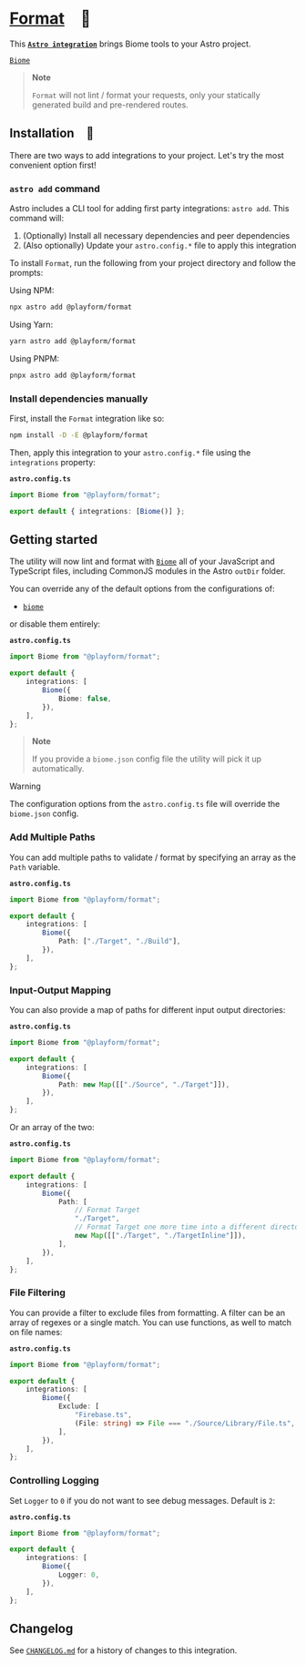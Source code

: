 # [Format] 🗻

This **[`Astro integration`][astro-integration]** brings Biome tools to your
Astro project.

[`Biome`][Biome]

> **Note**
>
> `Format` will not lint / format your requests, only your statically generated
> build and pre-rendered routes.

## Installation 🚀

There are two ways to add integrations to your project. Let's try the most
convenient option first!

### `astro add` command

Astro includes a CLI tool for adding first party integrations: `astro add`. This
command will:

1. (Optionally) Install all necessary dependencies and peer dependencies
2. (Also optionally) Update your `astro.config.*` file to apply this integration

To install `Format`, run the following from your project directory and follow
the prompts:

Using NPM:

```sh
npx astro add @playform/format
```

Using Yarn:

```sh
yarn astro add @playform/format
```

Using PNPM:

```sh
pnpx astro add @playform/format
```

### Install dependencies manually

First, install the `Format` integration like so:

```sh
npm install -D -E @playform/format
```

Then, apply this integration to your `astro.config.*` file using the
`integrations` property:

**`astro.config.ts`**

```ts
import Biome from "@playform/format";

export default { integrations: [Biome()] };
```

## Getting started

The utility will now lint and format with [`Biome`][Biome] all of your
JavaScript and TypeScript files, including CommonJS modules in the Astro
`outDir` folder.

You can override any of the default options from the configurations of:

- [`biome`](Source/Option/Biome.ts)

or disable them entirely:

**`astro.config.ts`**

```ts
import Biome from "@playform/format";

export default {
	integrations: [
		Biome({
			Biome: false,
		}),
	],
};
```

> **Note**
>
> If you provide a `biome.json` config file the utility will pick it up
> automatically.

> [!WARNING]
>
> The configuration options from the `astro.config.ts` file will override the
> `biome.json` config.

### Add Multiple Paths

You can add multiple paths to validate / format by specifying an array as the
`Path` variable.

**`astro.config.ts`**

```ts
import Biome from "@playform/format";

export default {
	integrations: [
		Biome({
			Path: ["./Target", "./Build"],
		}),
	],
};
```

### Input-Output Mapping

You can also provide a map of paths for different input output directories:

**`astro.config.ts`**

```ts
import Biome from "@playform/format";

export default {
	integrations: [
		Biome({
			Path: new Map([["./Source", "./Target"]]),
		}),
	],
};
```

Or an array of the two:

**`astro.config.ts`**

```ts
import Biome from "@playform/format";

export default {
	integrations: [
		Biome({
			Path: [
				// Format Target
				"./Target",
				// Format Target one more time into a different directory
				new Map([["./Target", "./TargetInline"]]),
			],
		}),
	],
};
```

### File Filtering

You can provide a filter to exclude files from formatting. A filter can be an
array of regexes or a single match. You can use functions, as well to match on
file names:

**`astro.config.ts`**

```ts
import Biome from "@playform/format";

export default {
	integrations: [
		Biome({
			Exclude: [
				"Firebase.ts",
				(File: string) => File === "./Source/Library/File.ts",
			],
		}),
	],
};
```

### Controlling Logging

Set `Logger` to `0` if you do not want to see debug messages. Default is `2`:

**`astro.config.ts`**

```ts
import Biome from "@playform/format";

export default {
	integrations: [
		Biome({
			Logger: 0,
		}),
	],
};
```

[Format]: HTTPS://NPMJS.Org/@playform/format
[Biome]: HTTPS://NPMJS.Org/@biomejs/biome
[astro-integration]: HTTPS://docs.astro.build/en/guides/integrations-guide/

## Changelog

See [`CHANGELOG.md`](CHANGELOG.md) for a history of changes to this integration.
